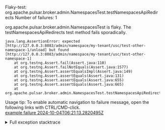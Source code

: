         
Flaky-test: org.apache.pulsar.broker.admin.NamespacesTest.testNamespacesApiRedirects
Number of failures: 1

org.apache.pulsar.broker.admin.NamespacesTest is flaky. The testNamespacesApiRedirects test method fails sporadically.

```
java.lang.AssertionError: expected [http://127.0.0.3:8083/admin/namespace/my-tenant/usc/test-other-namespace-1/unload] but found [http://127.0.0.3:8083/admin/namespace/my-tenant/usc/test-other-namespace-1]
	at org.testng.Assert.fail(Assert.java:110)
	at org.testng.Assert.failNotEquals(Assert.java:1577)
	at org.testng.Assert.assertEqualsImpl(Assert.java:149)
	at org.testng.Assert.assertEquals(Assert.java:131)
	at org.testng.Assert.assertEquals(Assert.java:655)
	at org.testng.Assert.assertEquals(Assert.java:665)
	at org.apache.pulsar.broker.admin.NamespacesTest.testNamespacesApiRedirects(NamespacesTest.java:728)
```

Usage tip: To enable automatic navigation to failure message, open the following links with CTRL/CMD-click.  
[example failure 2024-10-04T06:21:13.2820495Z](https://github.com/apache/pulsar/actions/runs/11174811221/job/31065422114#step:11:1629)  


<details>
<summary>Full exception stacktrace</summary>
<code><pre>
java.lang.AssertionError: expected [http://127.0.0.3:8083/admin/namespace/my-tenant/usc/test-other-namespace-1/unload] but found [http://127.0.0.3:8083/admin/namespace/my-tenant/usc/test-other-namespace-1]
	at org.testng.Assert.fail(Assert.java:110)
	at org.testng.Assert.failNotEquals(Assert.java:1577)
	at org.testng.Assert.assertEqualsImpl(Assert.java:149)
	at org.testng.Assert.assertEquals(Assert.java:131)
	at org.testng.Assert.assertEquals(Assert.java:655)
	at org.testng.Assert.assertEquals(Assert.java:665)
	at org.apache.pulsar.broker.admin.NamespacesTest.testNamespacesApiRedirects(NamespacesTest.java:728)
	at java.base/jdk.internal.reflect.NativeMethodAccessorImpl.invoke0(Native Method)
	at java.base/jdk.internal.reflect.NativeMethodAccessorImpl.invoke(NativeMethodAccessorImpl.java:77)
	at java.base/jdk.internal.reflect.DelegatingMethodAccessorImpl.invoke(DelegatingMethodAccessorImpl.java:43)
	at java.base/java.lang.reflect.Method.invoke(Method.java:569)
	at org.testng.internal.invokers.MethodInvocationHelper.invokeMethod(MethodInvocationHelper.java:139)
	at org.testng.internal.invokers.InvokeMethodRunnable.runOne(InvokeMethodRunnable.java:47)
	at org.testng.internal.invokers.InvokeMethodRunnable.call(InvokeMethodRunnable.java:76)
	at org.testng.internal.invokers.InvokeMethodRunnable.call(InvokeMethodRunnable.java:11)
	at java.base/java.util.concurrent.FutureTask.run(FutureTask.java:264)
	at java.base/java.util.concurrent.ThreadPoolExecutor.runWorker(ThreadPoolExecutor.java:1136)
	at java.base/java.util.concurrent.ThreadPoolExecutor$Worker.run(ThreadPoolExecutor.java:635)
	at java.base/java.lang.Thread.run(Thread.java:840)

</pre></code>
</details>

